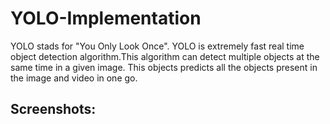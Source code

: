 # YOLO-Implementation

YOLO stads for "You Only Look Once".
YOLO is extremely fast real time object detection algorithm.This algorithm can detect multiple objects at the same time in  a given image.
This objects predicts all the objects present in the image and video in one go.

## Screenshots:

